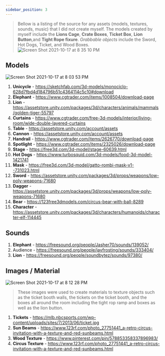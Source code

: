```yaml
---
sidebar_position: 3
---
```


> Bellow is a listing of the source for any assets (models, textures, sounds, music) that I did not create myself. The models created by myself include the **Lions Cage**, **Crate Boxes**, **Ticket Box**, **Lion Button**,and **Tight Rope fixure**. _Grabbable objects_ include the Sword, Hot Dogs, Ticket, and Wood Boxes. ![Screen Shot 2021-10-17 at 8 35 10 PM](https://user-images.githubusercontent.com/54045615/137656117-0f9d3653-51fa-40f7-b654-8d7bf74d117c.png)

## Models

![Screen Shot 2021-10-17 at 8 03 53 PM](https://user-images.githubusercontent.com/54045615/137652288-d1baba44-ba2b-4647-a6da-bbcffb672353.png)

1. **Unicycle** - https://sketchfab.com/3d-models/monociclo-628d7fbd4d184796b51c4364114c5c10#download
2. **Elephant** - https://www.cgtrader.com/items/1008504/download-page
3. **Lion** - https://assetstore.unity.com/packages/3d/characters/animals/mammals/golden-tiger-55797
4. **Curtains** - https://www.cgtrader.com/free-3d-models/interior/living-room/wide-double-layered-curtains
5. **Table** - https://assetstore.unity.com/account/assets
6. **Cannon** - https://assetstore.unity.com/account/assets
7. **Handrail** - https://www.cgtrader.com/items/2626770/download-page
8. **Spotlight** - https://www.cgtrader.com/items/2325026/download-page
9. **Stage** - https://free3d.com/3d-model/stage-60639.html
10. **Hot Dogs** - https://www.turbosquid.com/3d-models/food-3d-model-1421741
11. **Mask** - https://free3d.com/3d-model/gatto-rombi-mask-v1--731023.html
12. **Sword** - https://assetstore.unity.com/packages/3d/props/weapons/low-poly-weapons-71680
13. **Dagger** - https://assetstore.unity.com/packages/3d/props/weapons/low-poly-weapons-71680
14. **Bear** - https://123free3dmodels.com/circus-bear-with-ball-8289
15. **Character** - https://assetstore.unity.com/packages/3d/characters/humanoids/character-elf-114445

## Sounds

1. **Elephant** - https://freesound.org/people/Jasher70/sounds/139052/
2. Audience - https://freesound.org/people/jayfrosting/sounds/333404/
3. **Lion** - https://freesound.org/people/soundbytez/sounds/97380/

## Images / Material

![Screen Shot 2021-10-17 at 8 12 28 PM](https://user-images.githubusercontent.com/54045615/137652732-1dcd2baf-69a3-4291-b7b3-f35343e166ca.png)

> These images were used to create materials to texture objects such as the ticket booth walls, the tickets on the ticket booth, and the boxes all around the room including the tight rop ramp and boxes as well as the lion button.

1. **Tickets** - https://mlb.nbcsports.com/wp-content/uploads/sites/7/2013/06/ticket.jpg
2. **Sun Beams** - https://www.123rf.com/photo_27751441_a-retro-circus-invitation-with-a-texture-and-red-sunbeams.html
3. **Wood Texture** - https://www.pinterest.com/pin/578853358337896983/
4. **Circus Texture** - https://www.123rf.com/photo_27751441_a-retro-circus-invitation-with-a-texture-and-red-sunbeams.html
